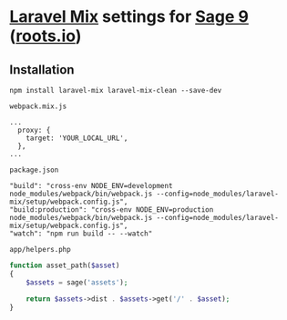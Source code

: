 # [Laravel Mix](https://laravel-mix.com) settings for [Sage 9](https://github.com/roots/sage/tree/9.0.10) ([roots.io](https://roots.io))

Installation
------------
```
npm install laravel-mix laravel-mix-clean --save-dev
```

`webpack.mix.js`
```
...
  proxy: {
    target: 'YOUR_LOCAL_URL',
  },
...
````

`package.json`
```
"build": "cross-env NODE_ENV=development node_modules/webpack/bin/webpack.js --config=node_modules/laravel-mix/setup/webpack.config.js",
"build:production": "cross-env NODE_ENV=production node_modules/webpack/bin/webpack.js --config=node_modules/laravel-mix/setup/webpack.config.js",
"watch": "npm run build -- --watch"
```

`app/helpers.php`
```php
function asset_path($asset)
{
    $assets = sage('assets');

    return $assets->dist . $assets->get('/' . $asset);
}
```